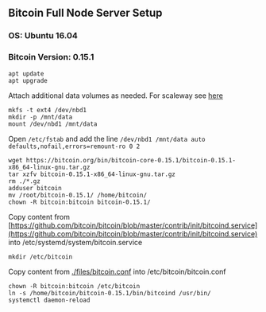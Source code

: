 ## Bitcoin Full Node Server Setup

### OS: Ubuntu 16.04
### Bitcoin Version: 0.15.1

    apt update
    apt upgrade


Attach additional data volumes as needed. For scaleway see [here](https://www.scaleway.com/docs/attach-and-detach-a-volume-to-an-existing-server/#-Step-3--Format-the-additional-volume)



    mkfs -t ext4 /dev/nbd1
    mkdir -p /mnt/data
    mount /dev/nbd1 /mnt/data


Open `/etc/fstab` and add the line `/dev/nbd1 /mnt/data auto  defaults,nofail,errors=remount-ro 0 2`


    wget https://bitcoin.org/bin/bitcoin-core-0.15.1/bitcoin-0.15.1-x86_64-linux-gnu.tar.gz
    tar xzfv bitcoin-0.15.1-x86_64-linux-gnu.tar.gz
    rm ./*.gz
    adduser bitcoin
    mv /root/bitcoin-0.15.1/ /home/bitcoin/
    chown -R bitcoin:bitcoin bitcoin-0.15.1/


Copy content from [https://github.com/bitcoin/bitcoin/blob/master/contrib/init/bitcoind.service](https://github.com/bitcoin/bitcoin/blob/master/contrib/init/bitcoind.service) into /etc/systemd/system/bitcoin.service


    mkdir /etc/bitcoin

Copy content from [./files/bitcoin.conf](./files/bitcoin.conf) into /etc/bitcoin/bitcoin.conf


    chown -R bitcoin:bitcoin /etc/bitcoin
    ln -s /home/bitcoin/bitcoin-0.15.1/bin/bitcoind /usr/bin/
    systemctl daemon-reload
